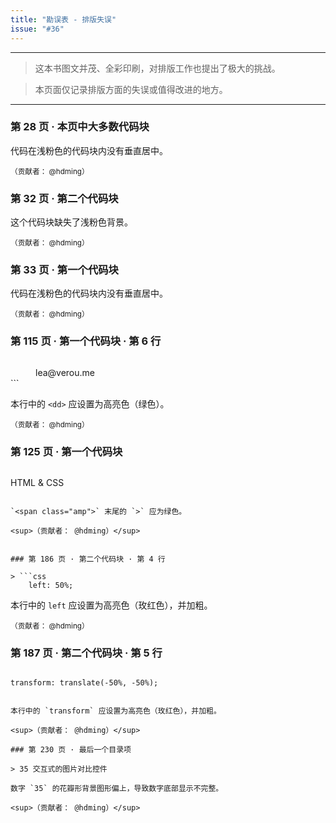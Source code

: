 ```yaml
---
title: "勘误表 - 排版失误"
issue: "#36"
---
```


***

> 这本书图文并茂、全彩印刷，对排版工作也提出了极大的挑战。

> 本页面仅记录排版方面的失误或值得改进的地方。

***

### 第 28 页 · 本页中大多数代码块

代码在浅粉色的代码块内没有垂直居中。

<sup>（贡献者： @hdming）</sup>

### 第 32 页 · 第二个代码块

这个代码块缺失了浅粉色背景。

<sup>（贡献者： @hdming）</sup>

### 第 33 页 · 第一个代码块

代码在浅粉色的代码块内没有垂直居中。

<sup>（贡献者： @hdming）</sup>

### 第 115 页 · 第一个代码块 · 第 6 行

> ```html
<dd>lea@verou.me</dd>
```

本行中的 `<dd>` 应设置为高亮色（绿色）。

<sup>（贡献者： @hdming）</sup>


### 第 125 页 · 第一个代码块

> ```html
HTML <span class="amp">&amp;</span> CSS
```

`<span class="amp">` 末尾的 `>` 应为绿色。

<sup>（贡献者： @hdming）</sup>


### 第 186 页 · 第二个代码块 · 第 4 行

> ```css
    left: 50%;
```

本行中的 `left` 应设置为高亮色（玫红色），并加粗。

<sup>（贡献者： @hdming）</sup>

### 第 187 页 · 第二个代码块 · 第 5 行

> ```css
    transform: translate(-50%, -50%);
```

本行中的 `transform` 应设置为高亮色（玫红色），并加粗。

<sup>（贡献者： @hdming）</sup>

### 第 230 页 · 最后一个目录项

> 35 交互式的图片对比控件

数字 `35` 的花瓣形背景图形偏上，导致数字底部显示不完整。

<sup>（贡献者： @hdming）</sup>

